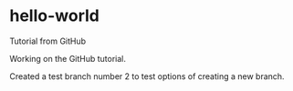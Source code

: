# hello-world
Tutorial from GitHub

Working on the GitHub tutorial.

Created a test branch number 2 to test options of creating a new branch.
